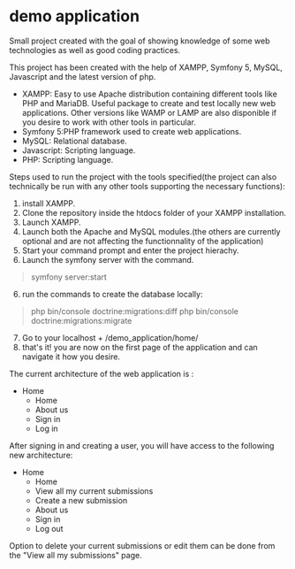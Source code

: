 # demo application
Small project created with the goal of showing knowledge of some web technologies as well as good coding practices.

This project has been created with the help of XAMPP, Symfony 5, MySQL, Javascript and the latest version of php.
* XAMPP: Easy to use Apache distribution containing different tools like PHP and MariaDB. Useful package to create and test locally new web applications. Other versions like WAMP or LAMP are also disponible if you desire to work with other tools in particular.
* Symfony 5:PHP framework used to create web applications.
* MySQL: Relational database.
* Javascript: Scripting language.
* PHP: Scripting language.

Steps used to run the project with the tools specified(the project can also technically be run with any other tools supporting the necessary functions):
1. install XAMPP.
2. Clone the repository inside the htdocs folder of your XAMPP installation.
3. Launch XAMPP.
4. Launch both the Apache and MySQL modules.(the others are currently optional and are not affecting the functionnality of the application)
5. Start your command prompt and enter the project hierachy.
6. Launch the symfony server with the command. 
> symfony server:start
6. run the commands to create the database locally:
>php bin/console doctrine:migrations:diff
>php bin/console doctrine:migrations:migrate
7. Go to your localhost + /demo_application/home/
8. that's it! you are now on the first page of the application and can navigate it how you desire.

The current architecture of the web application is :

 * Home
   * Home
   * About us
   * Sign in
   * Log in
   
After signing in and creating a user, you will have access to the following new architecture:

 * Home
   * Home
   * View all my current submissions
   * Create a new submission
   * About us
   * Sign in
   * Log out
   
Option to delete your current submissions or edit them can be done from the "View all my submissions" page.
